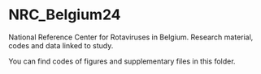 # NRC_Belgium24
National Reference Center for Rotaviruses in Belgium. Research material, codes and data linked to study.

You can find codes of figures and supplementary files in this folder.
